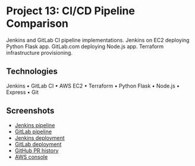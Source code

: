 # Project 13: CI/CD Pipeline Comparison

Jenkins and GitLab CI pipeline implementations. Jenkins on EC2 deploying Python Flask app. GitLab.com deploying Node.js app. Terraform infrastructure provisioning.

## Technologies

Jenkins • GitLab CI • AWS EC2 • Terraform • Python Flask • Node.js • Express • Git

## Screenshots

- [Jenkins pipeline](screenshots/jenkins.png)
- [GitLab pipeline](screenshots/gitlab.png)
- [Jenkins deployment](screenshots/python-app.png)
- [GitLab deployment](screenshots/node-app.png)
- [GitHub PR history ](screenshots/git-pull.png)
- [AWS console](screenshots/aws-ec2.png)